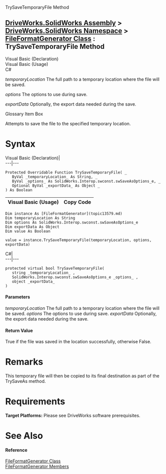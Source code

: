 TrySaveTemporaryFile Method   
  
[DriveWorks.SolidWorks Assembly](topic13342.md) > [DriveWorks.SolidWorks Namespace](topic13345.md) > [FileFormatGenerator Class](topic13579.md) : TrySaveTemporaryFile Method  
---  
  
Visual Basic (Declaration)    
Visual Basic (Usage)    
C# 

_temporaryLocation_
    The full path to a temporary location where the file will be saved.

_options_
    The options to use during save.

_exportData_
    Optionally, the export data needed during the save.

Glossary Item Box

Attempts to save the file to the specified temporary location. 

# Syntax

Visual Basic (Declaration)|   
---|---  
      
    
    Protected Overridable Function TrySaveTemporaryFile( _
       ByVal _temporaryLocation_ As String, _
       ByVal _options_ As SolidWorks.Interop.swconst.swSaveAsOptions_e, _
       Optional ByVal _exportData_ As Object _
    ) As Boolean  
  
Visual Basic (Usage)| Copy Code  
---|---  
      
    
    Dim instance As [FileFormatGenerator](topic13579.md)
    Dim temporaryLocation As String
    Dim options As SolidWorks.Interop.swconst.swSaveAsOptions_e
    Dim exportData As Object
    Dim value As Boolean
     
    value = instance.TrySaveTemporaryFile(temporaryLocation, options, exportData)  
  
C#|   
---|---  
      
    
    protected virtual bool TrySaveTemporaryFile( 
       string _temporaryLocation_ ,
       SolidWorks.Interop.swconst.swSaveAsOptions_e _options_ ,
       object _exportData_
    )  
  
#### Parameters

 _temporaryLocation_
    The full path to a temporary location where the file will be saved.
_options_
    The options to use during save.
_exportData_
    Optionally, the export data needed during the save.

#### Return Value

True if the file was saved in the location successfully, otherwise False.

# Remarks

This temporary file will then be copied to its final destination as part of the TrySaveAs method.

# Requirements

**Target Platforms:** Please see DriveWorks software prerequisites.

# See Also

#### Reference

[FileFormatGenerator Class](topic13579.md)   
[FileFormatGenerator Members](topic13580.md)


